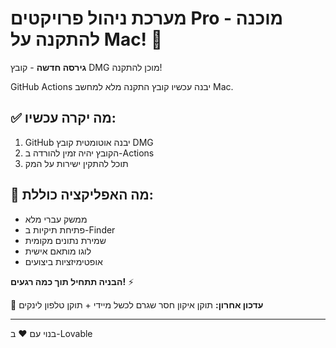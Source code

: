 # מערכת ניהול פרויקטים Pro - מוכנה להתקנה על Mac! 🚀

**גירסה חדשה** - קובץ DMG מוכן להתקנה!

GitHub Actions יבנה עכשיו קובץ התקנה מלא למחשב Mac.

## ✅ מה יקרה עכשיו:
1. GitHub יבנה אוטומטית קובץ DMG
2. הקובץ יהיה זמין להורדה ב-Actions
3. תוכל להתקין ישירות על המק

## 📱 מה האפליקציה כוללת:
- ממשק עברי מלא
- פתיחת תיקיות ב-Finder  
- שמירת נתונים מקומית
- לוגו מותאם אישית
- אופטימיזציות ביצועים

**הבניה תתחיל תוך כמה רגעים!** ⚡

🔄 **עדכון אחרון:** תוקן איקון חסר שגרם לכשל מיידי + תוקן טלפון לינקים

---
בנוי עם ❤️ ב-Lovable